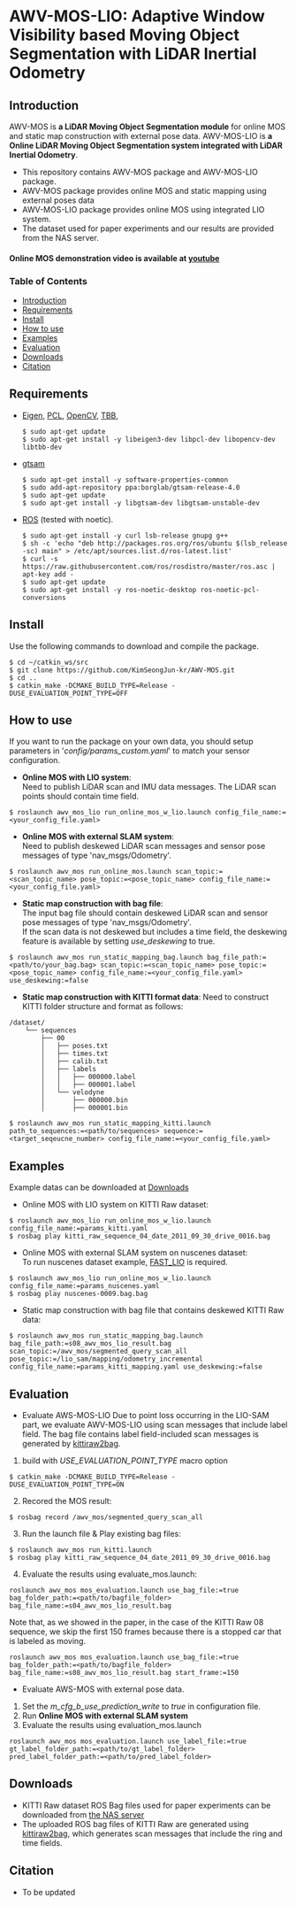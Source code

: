 # AWV-MOS-LIO: Adaptive Window Visibility based Moving Object Segmentation with LiDAR Inertial Odometry
## Introduction
AWV-MOS is **a LiDAR Moving Object Segmentation module** for online MOS and static map construction with external pose data.
AWV-MOS-LIO is **a Online LiDAR Moving Object Segmentation system integrated with LiDAR Inertial Odometry**.  
- This repository contains AWV-MOS package and AWV-MOS-LIO package.
- AWV-MOS package provides online MOS and static mapping using external poses data 
- AWV-MOS-LIO package provides online MOS using integrated LIO system.
- The dataset used for paper experiments and our results are provided from the NAS server.
#### Online MOS demonstration video is available at [youtube](https://youtu.be/LbfhA7Kv76c)

### Table of Contents
- [Introduction](#Introduction)
- [Requirements](#Requirements)
- [Install](#Install)
- [How to use](#How-to-use)
- [Examples](#Examples)
- [Evaluation](#Evaluation)
- [Downloads](#Downloads)
- [Citation](#citation)

## Requirements
- [Eigen](https://eigen.tuxfamily.org/dox/GettingStarted.html), [PCL](https://pointclouds.org/downloads/), [OpenCV](https://opencv.org/get-started/), [TBB](https://github.com/oneapi-src/oneTBB/blob/master/INSTALL.md), 
    ```
    $ sudo apt-get update
    $ sudo apt-get install -y libeigen3-dev libpcl-dev libopencv-dev libtbb-dev
    ```
- [gtsam](https://gtsam.org/get_started/)
    ```
    $ sudo apt-get install -y software-properties-common
    $ sudo add-apt-repository ppa:borglab/gtsam-release-4.0
    $ sudo apt-get update
    $ sudo apt-get install -y libgtsam-dev libgtsam-unstable-dev
    ```
- [ROS](http://wiki.ros.org/ROS/Installation) (tested with noetic).
    ```
    $ sudo apt-get install -y curl lsb-release gnupg g++
    $ sh -c 'echo "deb http://packages.ros.org/ros/ubuntu $(lsb_release -sc) main" > /etc/apt/sources.list.d/ros-latest.list'
    $ curl -s https://raw.githubusercontent.com/ros/rosdistro/master/ros.asc | apt-key add -
    $ sudo apt-get update
    $ sudo apt-get install -y ros-noetic-desktop ros-noetic-pcl-conversions
    ```

## Install
Use the following commands to download and compile the package.
```
$ cd ~/catkin_ws/src
$ git clone https://github.com/KimSeongJun-kr/AWV-MOS.git
$ cd ..
$ catkin_make -DCMAKE_BUILD_TYPE=Release -DUSE_EVALUATION_POINT_TYPE=OFF
```

## How to use
If you want to run the package on your own data, you should setup parameters in '*config/params_custom.yaml*' to match your sensor configuration. 
- **Online MOS with LIO system**:  
Need to publish LiDAR scan and IMU data messages. The LiDAR scan points should contain time field.
```
$ roslaunch awv_mos_lio run_online_mos_w_lio.launch config_file_name:=<your_config_file.yaml>
```
- **Online MOS with external SLAM system**:  
Need to publish deskewed LiDAR scan messages and sensor pose messages of type 'nav_msgs/Odometry'.
```
$ roslaunch awv_mos run_online_mos.launch scan_topic:=<scan_topic_name> pose_topic:=<pose_topic_name> config_file_name:=<your_config_file.yaml>
```
- **Static map construction with bag file**:  
The input bag file should contain deskewed LiDAR scan and sensor pose messages of type 'nav_msgs/Odometry'.  
If the scan data is not deskewed but includes a time field, the deskewing feature is available by setting *use_deskewing* to true.
```
$ roslaunch awv_mos run_static_mapping_bag.launch bag_file_path:=<path/to/your_bag.bag> scan_topic:=<scan_topic_name> pose_topic:=<pose_topic_name> config_file_name:=<your_config_file.yaml> use_deskewing:=false
```  
- **Static map construction with KITTI format data**:
Need to construct KITTI folder structure and format as follows:
```
/dataset/
    └── sequences  
        ├── 00  
        │   ├── poses.txt  
        │   ├── times.txt  
        │   ├── calib.txt  
        │   ├── labels  
        │   │   ├── 000000.label  
        │   │   ├── 000001.label  
        │   └── velodyne  
        │       ├── 000000.bin  
        │       ├── 000001.bin  
```
```
$ roslaunch awv_mos run_static_mapping_kitti.launch path_to_sequences:=<path/to/sequences> sequence:=<target_seqeucne_number> config_file_name:=<your_config_file.yaml>
```

## Examples
Example datas can be downloaded at [Downloads](#Downloads)
- Online MOS with LIO system on KITTI Raw dataset:  
```
$ roslaunch awv_mos_lio run_online_mos_w_lio.launch config_file_name:=params_kitti.yaml
$ rosbag play kitti_raw_sequence_04_date_2011_09_30_drive_0016.bag
```
- Online MOS with external SLAM system on nuscenes dataset:  
To run nuscenes dataset example, [FAST_LIO](https://github.com/hku-mars/M-detector/releases/tag/FAST_LIO) is required.
```
$ roslaunch awv_mos_lio run_online_mos_w_lio.launch config_file_name:=params_nuscenes.yaml
$ rosbag play nuscenes-0009.bag.bag
```
- Static map construction with bag file that contains deskewed KITTI Raw data:  
```
$ roslaunch awv_mos run_static_mapping_bag.launch bag_file_path:=s08_awv_mos_lio_result.bag scan_topic:=/awv_mos/segmented_query_scan_all pose_topic:=/lio_sam/mapping/odometry_incremental config_file_name:=params_kitti_mapping.yaml use_deskewing:=false
```

## Evaluation
- Evaluate AWS-MOS-LIO
Due to point loss occurring in the LIO-SAM part, we evaluate AWV-MOS-LIO using scan messages that include label field. The bag file contains label field-included scan messages is generated by [kittiraw2bag](https://github.com/KimSeongJun-kr/kittiraw2bag.git).
1. build with *USE_EVALUATION_POINT_TYPE* macro option
```
$ catkin_make -DCMAKE_BUILD_TYPE=Release -DUSE_EVALUATION_POINT_TYPE=ON
```
2. Recored the MOS result:
```
$ rosbag record /awv_mos/segmented_query_scan_all
```
3. Run the launch file & Play existing bag files:
```
$ roslaunch awv_mos run_kitti.launch
$ rosbag play kitti_raw_sequence_04_date_2011_09_30_drive_0016.bag
```
4. Evaluate the results using evaluate_mos.launch:  
```
roslaunch awv_mos mos_evaluation.launch use_bag_file:=true bag_folder_path:=<path/to/bagfile_folder> bag_file_name:=s04_awv_mos_lio_result.bag
```
Note that, as we showed in the paper, in the case of the KITTI Raw 08 sequence, we skip the first 150 frames because there is a stopped car that is labeled as moving.
```
roslaunch awv_mos mos_evaluation.launch use_bag_file:=true bag_folder_path:=<path/to/bagfile_folder> bag_file_name:=s08_awv_mos_lio_result.bag start_frame:=150
```
- Evaluate AWS-MOS with external pose data.
1. Set the *m_cfg_b_use_prediction_write* to *true* in configuration file.
2. Run **Online MOS with external SLAM system**
3. Evaluate the results using evaluation_mos.launch
```
roslaunch awv_mos mos_evaluation.launch use_label_file:=true gt_label_folder_path:=<path/to/gt_label_folder> pred_label_folder_path:=<path/to/pred_label_folder>
```
## Downloads
- KITTI Raw dataset ROS Bag files used for paper experiments can be downloaded from [the NAS server](https://gofile.me/6Vvuz/njqrKwtxs)
- The uploaded ROS bag files of KITTI Raw are generated using [kittiraw2bag](https://github.com/KimSeongJun-kr/kittiraw2bag.git), which generates scan messages that include the ring and time fields.

## Citation
- To be updated